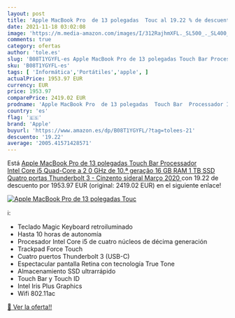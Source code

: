 ```yaml
---
layout: post
title: 'Apple MacBook Pro  de 13 polegadas  Touc al 19.22 % de descuento'
date: 2021-11-18 03:02:08
image: 'https://m.media-amazon.com/images/I/312RajhmXFL._SL500_._SL400_.jpg'
comments: true
category: ofertas
author: 'tole.es'
slug: 'B08T1YGYFL-es Apple MacBook Pro de 13 polegadas Touch Bar Processador...'
sku: 'B08T1YGYFL-es'
tags: [ 'Informática','Portátiles','apple', ]
actualPrice: 1953.97 EUR
currency: EUR
price: 1953.97
comparePrice: 2419.02 EUR
prodname: 'Apple MacBook Pro  de 13 polegadas  Touch Bar  Processador Intel Core i5 Quad-Core a 2 0 GHz de 10.ª geração  16 GB RAM  1 TB SSD  Quatro portas Thunderbolt 3  - Cinzento sideral  Março 2020 '
country: 'es'
flag: '🇪🇸'
brand: 'Apple'
buyurl: 'https://www.amazon.es/dp/B08T1YGYFL/?tag=tolees-21'
descuento: '19.22'
average: '2005.41571428571'
---
```


Está [Apple MacBook Pro  de 13 polegadas  Touch Bar  Processador Intel Core i5 Quad-Core a 2 0 GHz de 10.ª geração  16 GB RAM  1 TB SSD  Quatro portas Thunderbolt 3  - Cinzento sideral  Março 2020 ](https://www.amazon.es/dp/B08T1YGYFL/?tag=tolees-21) con 19.22 de descuento por 1953.97 EUR (original: 2419.02 EUR) en el siguiente enlace!

[![Apple MacBook Pro  de 13 polegadas  Touc](https://m.media-amazon.com/images/I/312RajhmXFL._SL500_._SL400_.jpg)](https://www.amazon.es/dp/B08T1YGYFL/?tag=tolees-21)

ℹ️:

- Teclado Magic Keyboard retroiluminado
- Hasta 10 horas de autonomía
- Procesador Intel Core i5 de cuatro núcleos de décima generación
- Trackpad Force Touch
- Cuatro puertos Thunderbolt 3 (USB-C)
- Espectacular pantalla Retina con tecnología True Tone
- Almacenamiento SSD ultrarrápido
- Touch Bar y Touch ID
- Intel Iris Plus Graphics
- Wifi 802.11ac

[🛒 Ver la oferta!!](https://www.amazon.es/dp/B08T1YGYFL/?tag=tolees-21)
